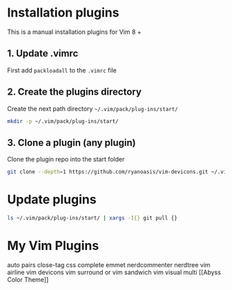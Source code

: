 # Installation plugins

This is a manual installation plugins for Vim 8 +

## 1. Update .vimrc

First add `packloadall` to the `.vimrc` file

## 2. Create the plugins directory

Create the next path directory `~/.vim/pack/plug-ins/start/` 

```bash
mkdir -p ~/.vim/pack/plug-ins/start/
```

## 3. Clone a plugin (any plugin)

Clone the plugin repo  into the start folder

```bash
git clone --depth=1 https://github.com/ryanoasis/vim-devicons.git ~/.vim/pack/plug-ins/start/devicons/
```

# Update plugins

```bash
ls ~/.vim/pack/plug-ins/start/ | xargs -I{} git pull {}
```

# My Vim Plugins

auto pairs
close-tag
css complete
emmet
nerdcommenter
nerdtree
vim airline
vim devicons
vim surround or vim sandwich
vim visual multi
[[Abyss Color Theme]]